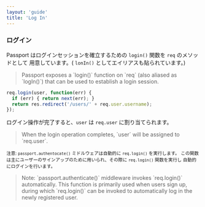 ```yaml
---
layout: 'guide'
title: 'Log In'
---
```


### ログイン

Passport はログインセッションを確立するための `login()` 関数を `req` のメソッドとして
用意しています。( `lonIn()` としてエイリアスも貼られています。)


<blockquote class="original">
Passport exposes a `login()` function on `req` (also aliased as `logIn()`) that
can be used to establish a login session.
</blockquote>

```javascript
req.login(user, function(err) {
  if (err) { return next(err); }
  return res.redirect('/users/' + req.user.username);
});
```

ログイン操作が完了すると、`user` は `req.user` に割り当てられます。

<blockquote class="original">
When the login operation completes, `user` will be assigned to `req.user`.
</blockquote>

<small>注意: `passport.authentocate()` ミドルウェアは自動的に `req.login()` を実行します。
この関数は主にユーザーのサインアップのために用いられ、その際に `req.login()` 関数を実行し
自動的にログインを行います。</small>

<blockquote class="original">
Note: `passport.authenticate()` middleware invokes `req.login()` automatically.
This function is primarily used when users sign up, during which `req.login()`
can be invoked to automatically log in the newly registered user.
</blockquote>
